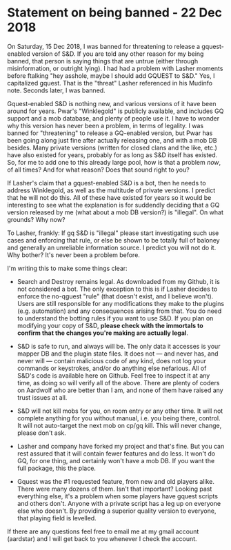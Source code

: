 # Statement on being banned - 22 Dec 2018

On Saturday, 15 Dec 2018, I was banned for threatening to release a gquest-enabled version of S&D.  If you are told any other reason for my being banned, that person is saying things that are untrue (either through misinformation, or outright lying).  I had had a problem with Lasher moments before ftalking "hey asshole, maybe I should add GQUEST to S&D."  Yes, I capitalized gquest.  That is the "threat" Lasher referenced in his Mudinfo note.  Seconds later, I was banned.

Gquest-enabled S&D is nothing new, and various versions of it have been around for years.  Pwar's "Winklegold" is publicly available, and includes GQ support and a mob database, and plenty of people use it.  I have to wonder why this version has never been a problem, in terms of legality.  I was banned for "threatening" to release a GQ-enabled version, but Pwar has been going along just fine after actually releasing one, and with a mob DB besides.  Many private versions (written for closed clans and the like, etc.) have also existed for years, probably for as long as S&D itself has existed.  So, for me to add one to this already large pool, how is that a problem *now*, of all times?  And for what reason?  Does that sound right to you?

If Lasher's claim that a gquest-enabled S&D is a bot, then he needs to address Winklegold, as well as the multitude of private versions.  I predict that he will not do this.  All of these have existed for years so it would be interesting to see what the explanation is for suddendly deciding that a GQ version released by me (what about a mob DB version?) is "illegal".  On what grounds?  Why now?  

To Lasher, frankly:  If gq S&D is "illegal" please start investigating such use cases and enforcing that rule, or else be shown to be totally full of baloney and generally an unreliable information source.  I predict you will not do it.  Why bother?  It's never been a problem before.

I'm writing this to make some things clear:

- Search and Destroy remains legal.  As downloaded from my Github, it is not considered a bot.  The only exception to this is if Lasher decides to enforce the no-qguest "rule" (that doesn't exist, and I believe won't). Users are still responsible for any modifications they make to the plugins (e.g. automation) and any consequences arising from that.  You do need to understand the botting rules if you want to use S&D.  If you plan on modifying your copy of S&D, **please check with the immortals to confirm that the changes you're making are actually legal**.

- S&D is safe to run, and always will be.  The only data it accesses is your mapper DB and the plugin state files.  It does not — and never has, and never will — contain malicious code of any kind, does not log your commands or keystrokes, and/or do anything else nefarious.  All of S&D's code is available here on Github.  Feel free to inspect it at any time, as doing so will verify all of the above.  There are plenty of coders on Aardwolf who are better than I am, and none of them have raised any trust issues at all.

- S&D will not kill mobs for you, on room entry or any other time.  It will not complete anything for you without manual, i.e. you being there, control.  It will not auto-target the next mob on cp/gq kill.  This will never change, please don't ask.  

- Lasher and company have forked my project and that's fine.  But you can rest assured that it will contain fewer features and do less.  It won't do GQ, for one thing, and certainly won't have a mob DB.  If you want the full package, this the place.  

- Gquest was the #1 requested feature, from new and old players alike.  There were many dozens of them.  Isn't that important?  Looking past everything else, it's a problem when some players have gquest scripts and others don't.  Anyone with a private script has a leg up on everyone else who doesn't.  By providing a superior quality version to everyone, that playing field is levelled.

If there are any questions feel free to email me at my gmail account (aardstar) and I will get back to you whenever I check the account.
